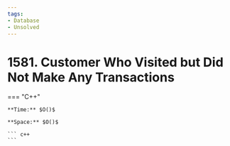 ```yaml
---
tags:
- Database
- Unsolved
---
```



# 1581. Customer Who Visited but Did Not Make Any Transactions

=== "C++"

    **Time:** $O()$

    **Space:** $O()$

    ``` c++
    ```